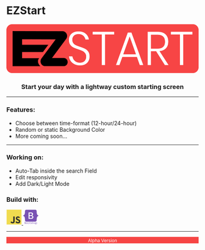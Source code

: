 # EZStart
<p align="center">
  <img src="/EZStart/src/assets/Logo.png" alt="EZStart logo" title="EZStart" style="width: auto; height: 128px;"></br>
  <h3 align="center">Start your day with a lightway custom starting screen</h3>
</p>
<hr>
<h3 align="left">Features:</h3>
<p align="left">
  <ul>
    <li>Choose between time-format (12-hour/24-hour)</li>
    <li>Random or static Background Color</li>
    <li>More coming soon...</li>
  </ul>
</p>
<hr>
<h3 align="left">Working on:</h3>
<p align="left">
  <ul>
    <li>Auto-Tab inside the search Field</li>
    <li>Edit responsivity</li>
    <li>Add Dark/Light Mode</li>
  </ul>
</p>
<h3 align="left">Build with:</h3>
<p align="left">
  <a href="https://developer.mozilla.org/en-US/docs/Web/JavaScript" target="_blank" rel="noreferrer"> 
    <img src="https://raw.githubusercontent.com/devicons/devicon/master/icons/javascript/javascript-original.svg" alt="javascript" width="40" height="40" />
  </a>
  <a href="https://getbootstrap.com" target="_blank" rel="noreferrer">
    <img src="https://raw.githubusercontent.com/devicons/devicon/master/icons/bootstrap/bootstrap-plain-wordmark.svg" alt="bootstrap" width="40" height="40"/>
  </a>
</p>
<hr>
<p align="center" style="background-color: #F64544; color: white;">
  <small>Alpha Version</small>
</p>
